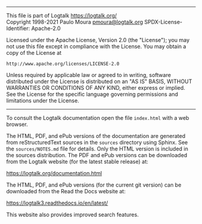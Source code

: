 ________________________________________________________________________

This file is part of Logtalk <https://logtalk.org/>  
Copyright 1998-2021 Paulo Moura <pmoura@logtalk.org>
SPDX-License-Identifier: Apache-2.0

Licensed under the Apache License, Version 2.0 (the "License");
you may not use this file except in compliance with the License.
You may obtain a copy of the License at

    http://www.apache.org/licenses/LICENSE-2.0

Unless required by applicable law or agreed to in writing, software
distributed under the License is distributed on an "AS IS" BASIS,
WITHOUT WARRANTIES OR CONDITIONS OF ANY KIND, either express or implied.
See the License for the specific language governing permissions and
limitations under the License.
________________________________________________________________________


To consult the Logtalk documentation open the file `index.html` with a
web browser.

The HTML, PDF, and ePub versions of the documentation are generated from
reStructuredText sources in the `sources` directory using Sphinx. See the
`sources/NOTES.md` file for details. Only the HTML version is included in
the sources distribution. The PDF and ePub versions can be downloaded from
the Logtalk website (for the latest stable release) at:

https://logtalk.org/documentation.html

The HTML, PDF, and ePub versions (for the current git version) can be
downloaded from the Read the Docs website at:

https://logtalk3.readthedocs.io/en/latest/

This website also provides improved search features.
